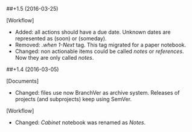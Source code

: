 ##+1.5 (2016-03-25)

[Workflow]
- Added: all actions should have a due date. Unknown dates are represented as (soon) or (someday).
- Removed: *.when* *1-Next* tag. This tag migrated for a paper notebook.
- Changed: non actionable items could be called *notes* or *references*. Now they are only called *notes*.

##+1.4 (2016-03-05)

[Documents]
- Changed: files use now BranchVer as archive system. Releases of projects (and subprojects) keep using SemVer.

[Workflow]
- Changed: *Cabinet* notebook was renamed as *Notes*.

